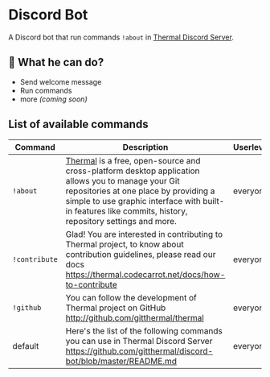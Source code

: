 # Discord Bot

A Discord bot that run commands `!about` in [Thermal Discord Server](https://discord.gg/DcSNmts).

## 🤖 What he can do?

- Send welcome message
- Run commands
- more _(coming soon)_

## List of available commands

| Command | Description | Userlevel |
| --- | --- | --- |
| `!about` | [Thermal](https://thermal.codecarrot.net) is a free, open-source and cross-platform desktop application allows you to manage your Git repositories at one place by providing a simple to use graphic interface with built-in features like commits, history, repository settings and more. | everyone |
| `!contribute` | Glad! You are interested in contributing to Thermal project, to know about contribution guidelines, please read our docs https://thermal.codecarrot.net/docs/how-to-contribute | everyone |
| `!github` | You can follow the development of Thermal project on GitHub http://github.com/gitthermal/thermal | everyone |
| default | Here's the list of the following commands you can use in Thermal Discord Server https://github.com/gitthermal/discord-bot/blob/master/README.md | everyone |
